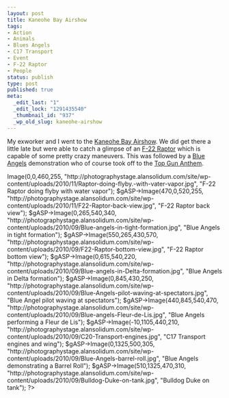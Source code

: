 ```yaml
---
layout: post
title: Kaneohe Bay Airshow
tags:
- Action
- Animals
- Blues Angels
- C17 Transport
- Event
- F-22 Raptor
- People
status: publish
type: post
published: true
meta:
  _edit_last: "1"
  _edit_lock: "1291435540"
  _thumbnail_id: "937"
  _wp_old_slug: kaneohe-airshow
---
```

My exworker and I went to the [Kaneohe Bay Airshow][kbas].  We did get there a little late but were able to catch a glimpse of an [F-22 Raptor][f22r] which is capable of some pretty crazy maneuvers.  This was followed by a [Blue Angels][ba] demonstration who of course took off to the [Top Gun Anthem][tga].

<div id="captify_view" style="height: 1645px;">
<?php
global $gASP;
$gASP->Image(0,0,460,255, "http://photographystage.alansolidum.com/site/wp-content/uploads/2010/11/Raptor-doing-flyby.-with-vater-vapor.jpg", "F-22 Raptor doing flyby with water vapor");
$gASP->Image(470,0,520,255, "http://photographystage.alansolidum.com/site/wp-content/uploads/2010/11/F22-Raptor-back-view.jpg", "F-22 Raptor back view");
$gASP->Image(0,265,540,340, "http://photographystage.alansolidum.com/site/wp-content/uploads/2010/09/Blue-angels-in-tight-formation.jpg", "Blue Angels in tight formation");
$gASP->Image(550,265,430,570, "http://photographystage.alansolidum.com/site/wp-content/uploads/2010/09/F22-Raptor-bottom-view.jpg", "F-22 Raptor bottom view");
$gASP->Image(0,615,540,220, "http://photographystage.alansolidum.com/site/wp-content/uploads/2010/09/Blue-angels-in-Delta-formation.jpg", "Blue Angels in Delta formation");
$gASP->Image(0,845,430,250, "http://photographystage.alansolidum.com/site/wp-content/uploads/2010/09/Blue-Angels-pilot-waving-at-spectators.jpg", "Blue Angel pilot waving at spectators");
$gASP->Image(440,845,540,470, "http://photographystage.alansolidum.com/site/wp-content/uploads/2010/09/Blue-angels-Fleur-de-Lis.jpg", "Blue Angels performing a Fleur de Lis");
$gASP->Image(-10,1105,440,210, "http://photographystage.alansolidum.com/site/wp-content/uploads/2010/09/C20-Transport-engines.jpg", "C17 Transport engines and wing");
$gASP->Image(0,1325,500,305, "http://photographystage.alansolidum.com/site/wp-content/uploads/2010/09/Blue-Angels-barrel-roll.jpg", "Blue Angels demonstrating a Barrel Roll");
$gASP->Image(510,1325,470,310, "http://photographystage.alansolidum.com/site/wp-content/uploads/2010/09/Bulldog-Duke-on-tank.jpg", "Bulldog Duke on tank");
?>
</div>

[kbas]: http://www.kaneohebayairshow.com
[f22r]: http://en.wikipedia.org/wiki/F-22_Raptor
[ba]: http://en.wikipedia.org/wiki/Blue_Angels
[tga]: http://en.wikipedia.org/wiki/Top_Gun_Anthem
